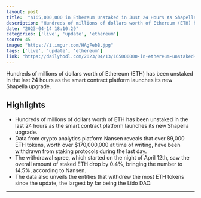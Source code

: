 ```yaml
---
layout: post
title:  "$165,000,000 in Ethereum Unstaked in Just 24 Hours As Shapella Upgrade Goes Live"
description: "Hundreds of millions of dollars worth of Ethereum (ETH) has been unstaked in the last 24 hours as the smart contract platform launches its new Shapella upgrade."
date: "2023-04-14 18:10:29"
categories: ['live', 'update', 'ethereum']
score: 45
image: "https://i.imgur.com/HAgFebB.jpg"
tags: ['live', 'update', 'ethereum']
link: "https://dailyhodl.com/2023/04/13/165000000-in-ethereum-unstaked-in-just-24-hours-as-shapella-upgrade-goes-live/"
---
```


Hundreds of millions of dollars worth of Ethereum (ETH) has been unstaked in the last 24 hours as the smart contract platform launches its new Shapella upgrade.

## Highlights

- Hundreds of millions of dollars worth of ETH has been unstaked in the last 24 hours as the smart contract platform launches its new Shapella upgrade.
- Data from crypto analytics platform Nansen reveals that over 89,000 ETH tokens, worth over $170,000,000 at time of writing, have been withdrawn from staking protocols during the last day.
- The withdrawal spree, which started on the night of April 12th, saw the overall amount of staked ETH drop by 0.4%, bringing the number to 14.5%, according to Nansen.
- The data also unveils the entities that withdrew the most ETH tokens since the update, the largest by far being the Lido DAO.

---
